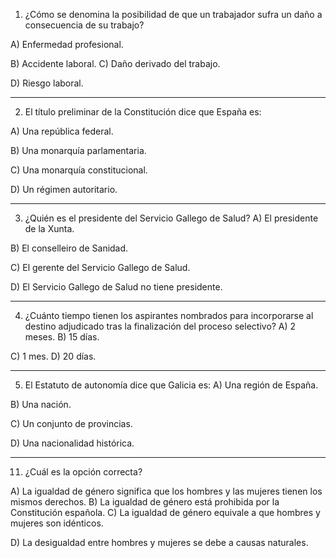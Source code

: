 1. ¿Cómo se denomina la posibilidad de que un trabajador sufra un daño a consecuencia de su trabajo?

A) Enfermedad profesional.

B) Accidente laboral.
C) Daño derivado del trabajo.

D) Riesgo laboral.

---

2. El título preliminar de la Constitución dice que España es:

A) Una república federal.

B) Una monarquía parlamentaria.

C) Una monarquía constitucional.

D) Un régimen autoritario.

---

3. ¿Quién es el presidente del Servicio Gallego de Salud?
A) El presidente de la Xunta.

B) El conselleiro de Sanidad.

C) El gerente del Servicio Gallego de Salud.

D) El Servicio Gallego de Salud no tiene presidente.

---

4. ¿Cuánto tiempo tienen los aspirantes nombrados para incorporarse al destino adjudicado tras la finalización del proceso selectivo?
A) 2 meses.
B) 15 días.

C) 1 mes.
D) 20 días.

---

5. El Estatuto de autonomía dice que Galicia es:
A) Una región de España.

B) Una nación.

C) Un conjunto de provincias.

D) Una nacionalidad histórica.

---

11. ¿Cuál es la opción correcta?

A) La igualdad de género significa que los hombres y las mujeres tienen los mismos derechos.
B) La igualdad de género está prohibida por la Constitución española.
C) La igualdad de género equivale a que hombres y mujeres son idénticos.

D) La desigualdad entre hombres y mujeres se debe a causas naturales.
